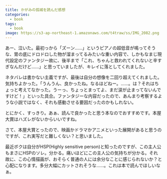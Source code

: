 ```yaml
---
title: かがみの孤城を読んだ感想
categories:
  - book
tags:
  - book
image: https://s3-ap-northeast-1.amazonaws.com/t4traw/ss/IMG_2082.png
---
```

あー、泣いた。最初っから「ズーン……」というピアノの超低音が鳴ってそうな、胃の底にドロドロした物が溜まってるみたいな重い内容で、しかもなまじ現代設定のファンタジー故に、後半まで「これ、ちゃんと救われてくれないと辛すぎなんだけど……」と思っていましたが、キレイに落としてくれました。

<!--more-->

ネタバレは書かない主義ですが、最後は自分の想像を二回り超えてくれました。気持ちよかった。「うんうん、良かったね。なるほどねー。……。は？それはちょっと考えてなかった。うーっ、ちょっとまってよ、まだ涙が止まってないんですけど！」といった具合。ファンタジーな内容だったので、あんまり考察するような小説ではなく、それも感動させる要因だったのかもしれない。

とにかく、すっきり。あぁ、読んで良かったと思う本なのでおすすめです。本屋大賞はハズレがないからいいですね。

さて、本屋大賞とったので、映画かドラマかアニメといった展開があると思うのですが、これ実写だと難しくない？と思いました。

最近ボクは自分がHSP(Highly sensitive person)と知ったのですが、この主人公もまさにHSPのソレ。分かる。痛いほどにこの主人公の気持ちが分かる。それ故に、この心情描画が、おそらく普通の人には余分なことに感じられないか？と心配になります。多分大幅にカットされそうな……。これは本で読んでほしいなぁ。
